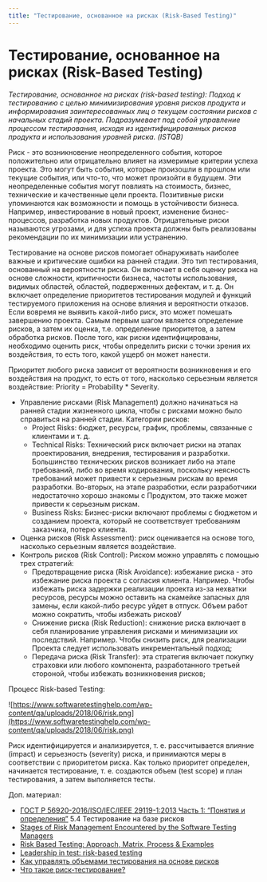 ```yaml
---
title: "Тестирование, основанное на рисках (Risk-Based Testing)"
---
```


# Тестирование, основанное на рисках (Risk-Based Testing)

_Тестирование, основанное на рисках (risk-based testing): Подход к тестированию с целью минимизирования уровня рисков продукта и информирования заинтересованных лиц о текущем состоянии рисков с начальных стадий проекта. Подразумевает под собой управление процессом тестирования, исходя из идентифицированных рисков продукта и использования уровней риска. (ISTQB)_

Риск - это возникновение неопределенного события, которое положительно или отрицательно влияет на измеримые критерии успеха проекта. Это могут быть события, которые произошли в прошлом или текущие события, или что-то, что может произойти в будущем. Эти неопределенные события могут повлиять на стоимость, бизнес, технические и качественные цели проекта. Позитивные риски упоминаются как возможности и помощь в устойчивости бизнеса. Например, инвестирование в новый проект, изменение бизнес-процессов, разработка новых продуктов. Отрицательные риски называются угрозами, и для успеха проекта должны быть реализованы рекомендации по их минимизации или устранению.

Тестирование на основе рисков помогает обнаруживать наиболее важные и критические ошибки на ранней стадии. Это тип тестирования, основанный на вероятности риска. Он включает в себя оценку риска на основе сложности, критичности бизнеса, частоты использования, видимых областей, областей, подверженных дефектам, и т. д. Он включает определение приоритетов тестирования модулей и функций тестируемого приложения на основе влияния и вероятности отказов. Если вовремя не выявить какой-либо риск, это может помешать завершению проекта. Самым первым шагом является определение рисков, а затем их оценка, т.е. определение приоритетов, а затем обработка рисков. После того, как риски идентифицированы, необходимо оценить риск, чтобы определить риски с точки зрения их воздействия, то есть того, какой ущерб он может нанести.

Приоритет любого риска зависит от вероятности возникновения и его воздействия на продукт, то есть от того, насколько серьезным является воздействие: Priority = Probability \* Severity.

* Управление рисками (Risk Management) должно начинаться на ранней стадии жизненного цикла, чтобы с рисками можно было справиться на ранней стадии. Категории рисков:
  * Project Risks: бюджет, ресурсы, график, проблемы, связанные с клиентами и т. д.
  * Technical Risks: Технический риск включает риски на этапах проектирования, внедрения, тестирования и разработки. Большинство технических рисков возникает либо на этапе требований, либо во время кодирования, поскольку неясность требований может привести к серьезным рискам во время разработки. Во-вторых, на этапе разработки, если разработчики недостаточно хорошо знакомы с Продуктом, это также может привести к серьезным рискам.
  * Business Risks: Бизнес-риски включают проблемы с бюджетом и созданием проекта, который не соответствует требованиям заказчика, потерю клиента.
* Оценка рисков (Risk Assessment): риск оценивается на основе того, насколько серьезным является воздействие.
* Контроль рисков (Risk Control): Риском можно управлять с помощью трех стратегий:
  * Предотвращение риска (Risk Avoidance): избежание риска - это избежание риска проекта с согласия клиента. Например. Чтобы избежать риска задержки реализации проекта из-за нехватки ресурсов, ресурсы можно оставить на скамейке запасных для замены, если какой-либо ресурс уйдет в отпуск. Объем работ можно сократить, чтобы избежать рисковУ
  * Снижение риска (Risk Reduction): снижение риска включает в себя планирование управления рисками и минимизации их последствий. Например. Чтобы снизить риск, для реализации Проекта следует использовать инкрементальный подход;
  * Передача риска (Risk Transfer): эта стратегия включает покупку страховки или любого компонента, разработанного третьей стороной, чтобы избежать возникновения рисков;

Процесс Risk-based Testing:

![https://www.softwaretestinghelp.com/wp-content/qa/uploads/2018/06/risk.png](https://www.softwaretestinghelp.com/wp-content/qa/uploads/2018/06/risk.png)

Риск идентифицируется и анализируется, т. е. рассчитывается влияние (impact) и серьезность (severity) риска, и принимаются меры в соответствии с приоритетом риска. Как только приоритет определен, начинается тестирование, т. е. создаются объем (test scope) и план тестирования, а затем выполняется тесты.

Доп. материал:

* [ГОСТ Р 56920-2016/ISO/IEC/IEEE 29119-1:2013 Часть 1: “Понятия и определения”](https://docs.cntd.ru/document/1200134996) 5.4 Тестирование на базе рисков
* [Stages of Risk Management Encountered by the Software Testing Managers](https://www.softwaretestinggenius.com/stages-of-risk-management-encountered-by-the-software-testing-managers/)
* [Risk Based Testing: Approach, Matrix, Process & Examples](https://www.guru99.com/risk-based-testing.html)
* [Leadership in test: risk-based testing](https://theqalead.com/topics/risk-based-testing/)
* [Как управлять объемами тестирования на основе рисков](https://www.performance-lab.ru/blog/testirovanie-na-osnove-riskov)
* [Что такое риск-тестирование?](https://testengineer.ru/chto-takoe-risk-testirovanie/)
